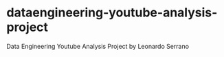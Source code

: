 # dataengineering-youtube-analysis-project
Data Engineering Youtube Analysis Project by Leonardo Serrano
